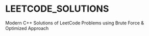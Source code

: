 # LEETCODE_SOLUTIONS
Modern C++ Solutions of LeetCode Problems using Brute Force &amp; Optimized Approach  
